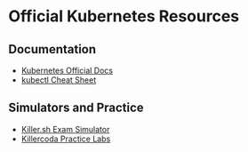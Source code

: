 # Official Kubernetes Resources

## Documentation
- [Kubernetes Official Docs](https://kubernetes.io/docs/home/)
- [kubectl Cheat Sheet](https://kubernetes.io/docs/reference/kubectl/quick-reference/)

## Simulators and Practice
- [Killer.sh Exam Simulator](https://killer.sh/cka)
- [Killercoda Practice Labs](https://killercoda.com/sachin/course/CKA)
